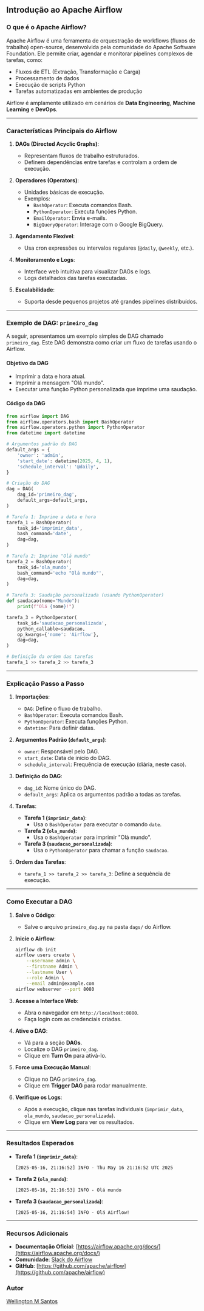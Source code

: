 ## Introdução ao Apache Airflow

### **O que é o Apache Airflow?**

Apache Airflow é uma ferramenta de orquestração de workflows (fluxos de trabalho) open-source, desenvolvida pela comunidade do Apache Software Foundation. Ele permite criar, agendar e monitorar pipelines complexos de tarefas, como:

- Fluxos de ETL (Extração, Transformação e Carga)
- Processamento de dados
- Execução de scripts Python
- Tarefas automatizadas em ambientes de produção

Airflow é amplamente utilizado em cenários de **Data Engineering**, **Machine Learning** e **DevOps**.

---

### **Características Principais do Airflow**

1. **DAGs (Directed Acyclic Graphs)**:
   - Representam fluxos de trabalho estruturados.
   - Definem dependências entre tarefas e controlam a ordem de execução.

2. **Operadores (Operators)**:
   - Unidades básicas de execução.
   - Exemplos:
     - `BashOperator`: Executa comandos Bash.
     - `PythonOperator`: Executa funções Python.
     - `EmailOperator`: Envia e-mails.
     - `BigQueryOperator`: Interage com o Google BigQuery.

3. **Agendamento Flexível**:
   - Usa cron expressões ou intervalos regulares (`@daily`, `@weekly`, etc.).

4. **Monitoramento e Logs**:
   - Interface web intuitiva para visualizar DAGs e logs.
   - Logs detalhados das tarefas executadas.

5. **Escalabilidade**:
   - Suporta desde pequenos projetos até grandes pipelines distribuídos.

---

### **Exemplo de DAG: `primeiro_dag`**

A seguir, apresentamos um exemplo simples de DAG chamado `primeiro_dag`. Este DAG demonstra como criar um fluxo de tarefas usando o Airflow.

#### **Objetivo da DAG**
- Imprimir a data e hora atual.
- Imprimir a mensagem "Olá mundo".
- Executar uma função Python personalizada que imprime uma saudação.

#### **Código da DAG**

```python
from airflow import DAG
from airflow.operators.bash import BashOperator
from airflow.operators.python import PythonOperator
from datetime import datetime

# Argumentos padrão do DAG
default_args = {
    'owner': 'admin',
    'start_date': datetime(2025, 4, 1),
    'schedule_interval': '@daily',
}

# Criação do DAG
dag = DAG(
    dag_id='primeiro_dag',
    default_args=default_args,
)

# Tarefa 1: Imprime a data e hora
tarefa_1 = BashOperator(
    task_id='imprimir_data',
    bash_command='date',
    dag=dag,
)

# Tarefa 2: Imprime "Olá mundo"
tarefa_2 = BashOperator(
    task_id='ola_mundo',
    bash_command='echo "Olá mundo"',
    dag=dag,
)

# Tarefa 3: Saudação personalizada (usando PythonOperator)
def saudacao(nome="Mundo"):
    print(f"Olá {nome}!")

tarefa_3 = PythonOperator(
    task_id='saudacao_personalizada',
    python_callable=saudacao,
    op_kwargs={'nome': 'Airflow'},
    dag=dag,
)

# Definição da ordem das tarefas
tarefa_1 >> tarefa_2 >> tarefa_3
```

---

### **Explicação Passo a Passo**

1. **Importações**:
   - `DAG`: Define o fluxo de trabalho.
   - `BashOperator`: Executa comandos Bash.
   - `PythonOperator`: Executa funções Python.
   - `datetime`: Para definir datas.

2. **Argumentos Padrão (`default_args`)**:
   - `owner`: Responsável pelo DAG.
   - `start_date`: Data de início do DAG.
   - `schedule_interval`: Frequência de execução (diária, neste caso).

3. **Definição do DAG**:
   - `dag_id`: Nome único do DAG.
   - `default_args`: Aplica os argumentos padrão a todas as tarefas.

4. **Tarefas**:
   - **Tarefa 1 (`imprimir_data`)**:
     - Usa o `BashOperator` para executar o comando `date`.
   - **Tarefa 2 (`ola_mundo`)**:
     - Usa o `BashOperator` para imprimir "Olá mundo".
   - **Tarefa 3 (`saudacao_personalizada`)**:
     - Usa o `PythonOperator` para chamar a função `saudacao`.

5. **Ordem das Tarefas**:
   - `tarefa_1 >> tarefa_2 >> tarefa_3`: Define a sequência de execução.

---

### **Como Executar a DAG**

1. **Salve o Código**:
   - Salve o arquivo `primeiro_dag.py` na pasta `dags/` do Airflow.

2. **Inicie o Airflow**:
   ```bash
   airflow db init
   airflow users create \
       --username admin \
       --firstname Admin \
       --lastname User \
       --role Admin \
       --email admin@example.com
   airflow webserver --port 8080
   ```

3. **Acesse a Interface Web**:
   - Abra o navegador em `http://localhost:8080`.
   - Faça login com as credenciais criadas.

4. **Ative o DAG**:
   - Vá para a seção **DAGs**.
   - Localize o DAG `primeiro_dag`.
   - Clique em **Turn On** para ativá-lo.

5. **Force uma Execução Manual**:
   - Clique no DAG `primeiro_dag`.
   - Clique em **Trigger DAG** para rodar manualmente.

6. **Verifique os Logs**:
   - Após a execução, clique nas tarefas individuais (`imprimir_data`, `ola_mundo`, `saudacao_personalizada`).
   - Clique em **View Log** para ver os resultados.

---

### **Resultados Esperados**

- **Tarefa 1 (`imprimir_data`)**:
  ```
  [2025-05-16, 21:16:52] INFO - Thu May 16 21:16:52 UTC 2025
  ```

- **Tarefa 2 (`ola_mundo`)**:
  ```
  [2025-05-16, 21:16:53] INFO - Olá mundo
  ```

- **Tarefa 3 (`saudacao_personalizada`)**:
  ```
  [2025-05-16, 21:16:54] INFO - Olá Airflow!
  ```

---

### **Recursos Adicionais**

- **Documentação Oficial**: [https://airflow.apache.org/docs/](https://airflow.apache.org/docs/)
- **Comunidade**: [Slack do Airflow](https://apache-airflow.slack.com)
- **GitHub**: [https://github.com/apache/airflow](https://github.com/apache/airflow)

### Autor
[Wellington M Santos](https://www.linkedin.com/in/wellington-moreira-santos/)
